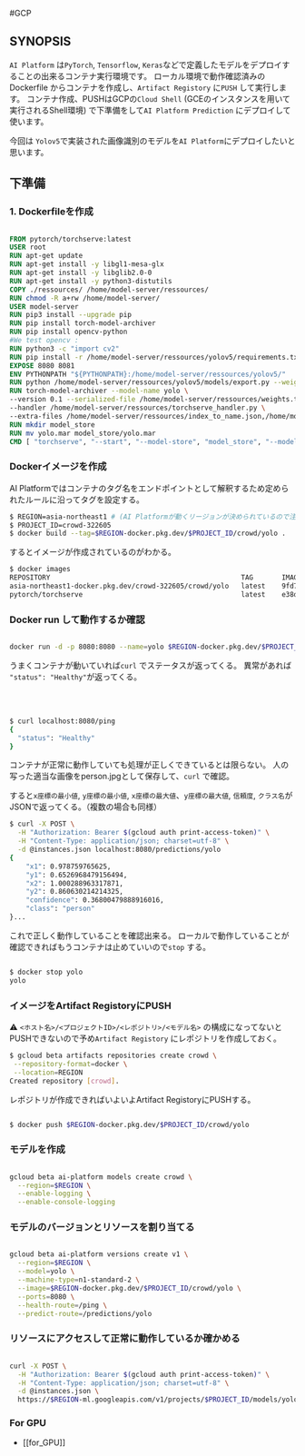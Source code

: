 #GCP 

## SYNOPSIS

`AI Platform` は`PyTorch`, `Tensorflow`, `Keras`などで定義したモデルをデプロイすることの出来るコンテナ実行環境です。
ローカル環境で動作確認済みのDockerfile からコンテナを作成し、`Artifact Registory`  に`PUSH` して実行します。
コンテナ作成、PUSHはGCPの`Cloud Shell` (GCEのインスタンスを用いて実行されるShell環境) で下準備をして`AI Platform Prediction` にデプロイして使います。

今回は `Yolov5`で実装された画像識別のモデルを`AI Platform`にデプロイしたいと思います。

## 下準備

### 1. Dockerfileを作成

```Dockerfile

FROM pytorch/torchserve:latest
USER root
RUN apt-get update
RUN apt-get install -y libgl1-mesa-glx
RUN apt-get install -y libglib2.0-0
RUN apt-get install -y python3-distutils
COPY ./ressources/ /home/model-server/ressources/
RUN chmod -R a+rw /home/model-server/
USER model-server
RUN pip3 install --upgrade pip
RUN pip install torch-model-archiver
RUN pip install opencv-python
#We test opencv :
RUN python3 -c "import cv2"
RUN pip install -r /home/model-server/ressources/yolov5/requirements.txt
EXPOSE 8080 8081
ENV PYTHONPATH "${PYTHONPATH}:/home/model-server/ressources/yolov5/"
RUN python /home/model-server/ressources/yolov5/models/export.py --weights /home/model-server/ressources/weights.pt --img 640 --batch 1
RUN torch-model-archiver --model-name yolo \
--version 0.1 --serialized-file /home/model-server/ressources/weights.torchscript.pt \
--handler /home/model-server/ressources/torchserve_handler.py \
--extra-files /home/model-server/ressources/index_to_name.json,/home/model-server/ressources/torchserve_handler.py
RUN mkdir model_store
RUN mv yolo.mar model_store/yolo.mar
CMD [ "torchserve", "--start", "--model-store", "model_store", "--models", "yolo=yolo.mar" ]


```

### Dockerイメージを作成
AI Platformではコンテナのタグ名をエンドポイントとして解釈するため定められたルールに沿ってタグを設定する。

```bash
$ REGION=asia-northeast1 # (AI Platformが動くリージョンが決められているので注意)
$ PROJECT_ID=crowd-322605
$ docker build --tag=$REGION-docker.pkg.dev/$PROJECT_ID/crowd/yolo .
```
するとイメージが作成されているのがわかる。

```bash
$ docker images
REPOSITORY                                               TAG       IMAGE ID       CREATED          SIZE
asia-northeast1-docker.pkg.dev/crowd-322605/crowd/yolo   latest    9fd7eb904942   48 minutes ago   4.53GB
pytorch/torchserve                                       latest    e38d077aa5ff   4 weeks ago      2.86GB
```

### Docker run して動作するか確認

```bash

docker run -d -p 8080:8080 --name=yolo $REGION-docker.pkg.dev/$PROJECT_ID/crowd/yolo

```

うまくコンテナが動いていれば`curl`  でステータスが返ってくる。
異常があれば ` "status": "Healthy"`が返ってくる。

　
```bash

$ curl localhost:8080/ping
{
  "status": "Healthy"
}


```

コンテナが正常に動作していても処理が正しくできているとは限らない。
人の写った適当な画像をperson.jpgとして保存して、`curl` で確認。

すると`x座標の最小値`, `y座標の最小値`, `x座標の最大値`、`y座標の最大値`, `信頼度`, `クラス名`がJSONで返ってくる。（複数の場合も同様）

```bash
$ curl -X POST \
  -H "Authorization: Bearer $(gcloud auth print-access-token)" \
  -H "Content-Type: application/json; charset=utf-8" \
  -d @instances.json localhost:8080/predictions/yolo
{
    "x1": 0.978759765625,
    "y1": 0.6526968479156494,
    "x2": 1.000288963317871,
    "y2": 0.860630214214325,
    "confidence": 0.36800479888916016,
    "class": "person"
}...


```
これで正しく動作していることを確認出来る。
ローカルで動作していることが確認できればもうコンテナは止めていいので`stop` する。　

```bash

$ docker stop yolo
yolo

```

### イメージをArtifact RegistoryにPUSH

⚠ `<ホスト名>/<プロジェクトID>/<レポジトリ>/<モデル名>` の構成になってないとPUSHできないので予め`Artifact Registory` にレポジトリを作成しておく。

```bash
$ gcloud beta artifacts repositories create crowd \
 --repository-format=docker \
 --location=REGION
Created repository [crowd].
```

レポジトリが作成できればいよいよArtifact RegistoryにPUSHする。

```bash

$ docker push $REGION-docker.pkg.dev/$PROJECT_ID/crowd/yolo

```

### モデルを作成

```bash

gcloud beta ai-platform models create crowd \
  --region=$REGION \
  --enable-logging \
  --enable-console-logging

```

### モデルのバージョンとリソースを割り当てる

```bash

gcloud beta ai-platform versions create v1 \
  --region=$REGION \
  --model=yolo \
  --machine-type=n1-standard-2 \
  --image=$REGION-docker.pkg.dev/$PROJECT_ID/crowd/yolo \
  --ports=8080 \
  --health-route=/ping \
  --predict-route=/predictions/yolo

```

### リソースにアクセスして正常に動作しているか確かめる

```bash

curl -X POST \
  -H "Authorization: Bearer $(gcloud auth print-access-token)" \
  -H "Content-Type: application/json; charset=utf-8" \
  -d @instances.json \
  https://$REGION-ml.googleapis.com/v1/projects/$PROJECT_ID/models/yolo/versions/v2:predict

```

### For GPU

- [[for_GPU]]